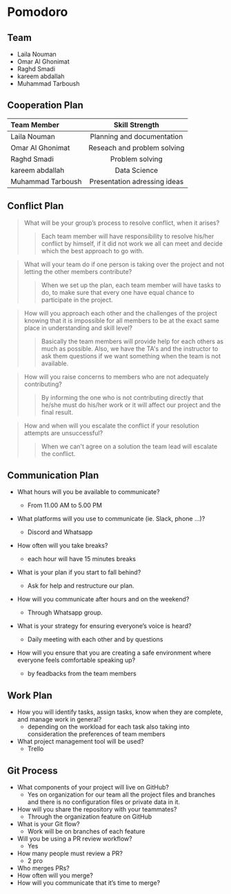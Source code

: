 # Pomodoro

## Team

* Laila Nouman
* Omar Al Ghonimat
* Raghd Smadi
* kareem abdallah
* Muhammad Tarboush

## Cooperation Plan

| Team Member| Skill Strength|
| :---        |    :----:   |
| Laila Nouman      | Planning and documentation |
| Omar Al Ghonimat  | Reseach and problem solving   |
| Raghd Smadi   | Problem solving   |
| kareem abdallah   | Data Science      |
| Muhammad Tarboush   | Presentation adressing ideas    |

## Conflict Plan

> What will be your group’s process to resolve conflict, when it arises?
>> Each team member will have responsibility to resolve his/her conflict by himself, if it did not work we all can meet and decide which the best approach to go with.

> What will your team do if one person is taking over the project and not letting the other members contribute?
>> When we set up the plan, each team member will have tasks to do, to make sure that every one have equal chance to participate in the project.

> How will you approach each other and the challenges of the project knowing that it is impossible for all members to be at the exact same place in understanding and skill level?
>> Basically the team members will provide help for each others as much as possible. Also, we have the TA's and the instructor to ask them questions if we want something when the team is not available.

> How will you raise concerns to members who are not adequately contributing?
>> By informing the one who is not contributing directly that he/she must do his/her work or it will affect our project and the final result.

> How and when will you escalate the conflict if your resolution attempts are unsuccessful?
>> When we can't agree on a solution the team lead will escalate the conflict.

## Communication Plan

* What hours will you be available to communicate?

  * From 11.00 AM to 5.00 PM

* What platforms will you use to communicate (ie. Slack, phone …)?
  * Discord and Whatsapp

* How often will you take breaks?
  * each hour will have 15 minutes breaks

* What is your plan if you start to fall behind?
  * Ask for help and restructure our plan.

* How will you communicate after hours and on the weekend?
  * Through Whatsapp group.

* What is your strategy for ensuring everyone’s voice is heard?
  * Daily meeting with each other and by questions

* How will you ensure that you are creating a safe environment where everyone feels comfortable speaking up?
  * by feadbacks from the team members

## Work Plan

* How you will identify tasks, assign tasks, know when they are complete, and manage work in general?
  * depending on the workload for each task also taking into consideration the preferences of team members
* What project management tool will be used?
  * Trello

## Git Process

* What components of your project will live on GitHub?
  * Yes on organization for our team all the project files and branches and there is no configuration files or private data in it.
* How will you share the repository with your teammates?
  * Through the organization feature on GitHub
* What is your Git flow?
  * Work will be on branches of each feature
* Will you be using a PR review workflow?
  * Yes
* How many people must review a PR?
  * 2 pro
* Who merges PRs?
* How often will you merge?
* How will you communicate that it’s time to merge?
